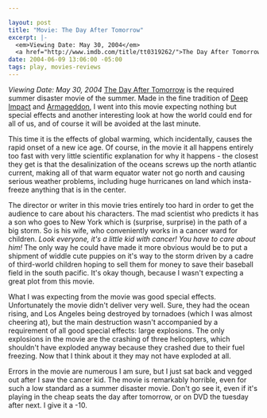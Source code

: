 ```yaml
--- 

layout: post
title: "Movie: The Day After Tomorrow"
excerpt: |-
  <em>Viewing Date: May 30, 2004</em>
  <a href="http://www.imdb.com/title/tt0319262/">The Day After Tomorrow</a> is the required summer disaster movie of the summer.
date: 2004-06-09 13:06:00 -05:00
tags: play, movies-reviews
---
```

<em>Viewing Date: May 30, 2004</em>
<a href="http://www.imdb.com/title/tt0319262/">The Day After Tomorrow</a> is the required summer disaster movie of the summer.  Made in the fine tradition of <a href="http://www.imdb.com/title/tt0120647/">Deep Impact</a> and <a href="http://www.imdb.com/title/tt0120591/">Armageddon</a>, I went into this movie expecting nothing but special effects and another interesting look at how the world could end for all of us, and of course it will be avoided at the last minute.

This time it is the effects of global warming, which incidentally, causes the rapid onset of a new ice age.  Of course, in the movie it all happens entirely too fast with very little scientific explanation for why it happens - the closest they get is that the desalinization of the oceans screws up the north atlantic current, making all of that warm equator water not go north and causing serious weather problems, including huge hurricanes on land which insta-freeze anything that is in the center.

The director or writer in this movie tries entirely too hard in order to get the audience to care about his characters.  The mad scientist who predicts it has a son who goes to New York which is (surprise, surprise) in the path of a big storm.  So is his wife, who conveniently works in a cancer ward for children.  <em>Look everyone, it's a little kid with cancer! You have to care about him!</em> The only way he could have made it more obvious would be to put a shipment of widdle cute puppies on it's way to the storm driven by a cadre of third-world children hoping to sell them for money to save their baseball field in the south pacific.  It's okay though, because I wasn't expecting a great plot from this movie.

What I was expecting from the movie was good special effects.  Unfortunately the movie didn't deliver very well.  Sure, they had the ocean rising, and Los Angeles being destroyed by tornadoes (which I was almost cheering at), but the main destruction wasn't accompanied by a requirement of all good special effects: large explosions.  The only explosions in the movie are the crashing of three helicopters, which shouldn't have exploded anyway because they crashed due to their fuel freezing.  Now that I think about it
they may not have exploded at all.

Errors in the movie are numerous I am sure, but I just sat back and vegged out after I saw the cancer kid.  The movie is remarkably horrible, even for such a low standard as a summer disaster movie.  Don't go see it, even if it's playing in the cheap seats the day after tomorrow, or on DVD the tuesday after next.  I give it a -10.
